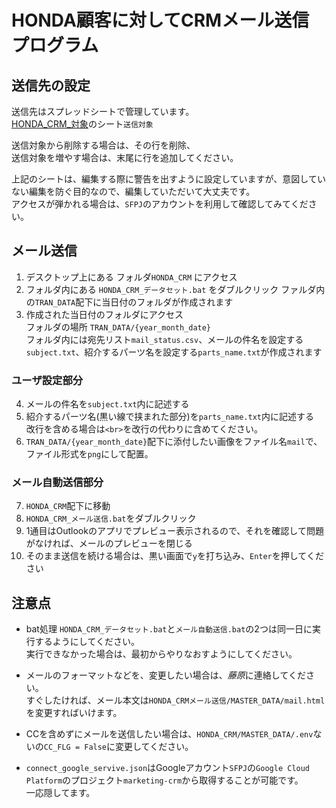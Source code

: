 ﻿# HONDA顧客に対してCRMメール送信プログラム

## 送信先の設定
送信先はスプレッドシートで管理しています。  
[HONDA_CRM_対象](https://docs.google.com/spreadsheets/d/19M_Ift3wkIMo7raR7_Xpj4IE2ciHrUJcpbZUqBQtdo4/edit?usp=sharing)のシート`送信対象`

送信対象から削除する場合は、その行を削除、  
送信対象を増やす場合は、末尾に行を追加してください。  

上記のシートは、編集する際に警告を出すように設定していますが、意図していない編集を防ぐ目的なので、編集していただいて大丈夫です。  
アクセスが弾かれる場合は、`SFPJ`のアカウントを利用して確認してみてください。

## メール送信
1. デスクトップ上にある フォルダ`HONDA_CRM` にアクセス
2. フォルダ内にある `HONDA_CRM_データセット.bat` をダブルクリック
ファルダ内の`TRAN_DATA`配下に当日付のフォルダが作成されます
3. 作成された当日付のフォルダにアクセス  
フォルダの場所 `TRAN_DATA/{year_month_date}`  
フォルダ内には宛先リスト`mail_status.csv`、メールの件名を設定する`subject.txt`、紹介するパーツ名を設定する`parts_name.txt`が作成されます

### ユーザ設定部分
4. メールの件名を`subject.txt`内に記述する
5. 紹介するパーツ名(黒い線で挟まれた部分)を`parts_name.txt`内に記述する  
改行を含める場合は`<br>`を改行の代わりに含めてください。
6. `TRAN_DATA/{year_month_date}`配下に添付したい画像をファイル名`mail`で、ファイル形式を`png`にして配置。

### メール自動送信部分
7. `HONDA_CRM`配下に移動
8. `HONDA_CRM_メール送信.bat`をダブルクリック
9. 1通目はOutlookのアプリでプレビュー表示されるので、それを確認して問題がなければ、メールのプレビューを閉じる
10. そのまま送信を続ける場合は、黒い画面で`y`を打ち込み、`Enter`を押してください


## 注意点
- bat処理 `HONDA_CRM_データセット.bat`と`メール自動送信.bat`の2つは同一日に実行するようにしてください。  
実行できなかった場合は、最初からやりなおすようにしてください。

- メールのフォーマットなどを、変更したい場合は、*藤原*に連絡してください。  
すぐしたければ、メール本文は`HONDA_CRMメール送信/MASTER_DATA/mail.html`を変更すればいけます。

- CCを含めずにメールを送信したい場合は、`HONDA_CRM/MASTER_DATA/.env`ないの`CC_FLG = False`に変更してください。

- `connect_google_servive.json`はGoogleアカウント`SFPJ`の`Google Cloud Platform`のプロジェクト`marketing-crm`から取得することが可能です。  
一応隠してます。

